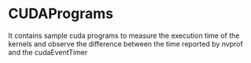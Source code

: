 # CUDAPrograms
It contains sample cuda programs to measure the execution time of the kernels and observe the difference between the time reported by nvprof and the cudaEventTimer
